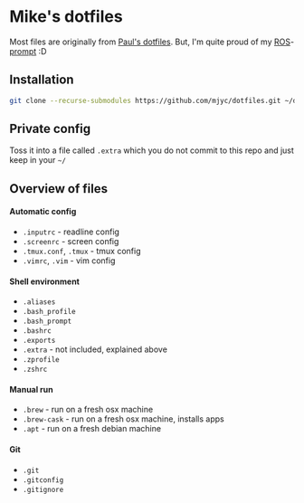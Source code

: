 # Mike's dotfiles

Most files are originally from [Paul's dotfiles](https://github.com/paulirish/dotfiles).
But, I'm quite proud of my [ROS](http://www.ros.org/about-ros/)-[prompt](https://github.com/mjyc/dotfiles/blob/master/.bash_prompt#L64-L77) :D

## Installation

```bash
git clone --recurse-submodules https://github.com/mjyc/dotfiles.git ~/dotfiles && cd ~/dotfiles && ./install.sh
```

## Private config

Toss it into a file called `.extra` which you do not commit to this repo and just keep in your `~/`

## Overview of files

#### Automatic config
* `.inputrc` - readline config
* `.screenrc` - screen config
* `.tmux.conf`, `.tmux` - tmux config
* `.vimrc`, `.vim` - vim config

#### Shell environment
* `.aliases`
* `.bash_profile`
* `.bash_prompt`
* `.bashrc`
* `.exports`
* `.extra` - not included, explained above
* `.zprofile`
* `.zshrc`

#### Manual run
* `.brew` - run on a fresh osx machine
* `.brew-cask` - run on a fresh osx machine, installs apps
* `.apt` - run on a fresh debian machine

#### Git
* `.git`
* `.gitconfig`
* `.gitignore`

